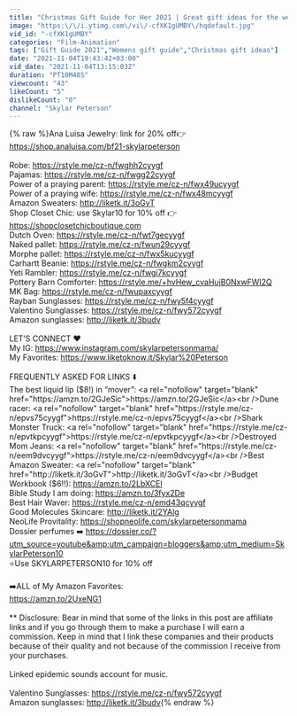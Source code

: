 ```yaml
---
title: "Christmas Gift Guide for Her 2021 | Great gift ideas for the women in your life"
image: "https:\/\/i.ytimg.com\/vi\/-cfXK1gUMBY\/hqdefault.jpg"
vid_id: "-cfXK1gUMBY"
categories: "Film-Animation"
tags: ["Gift Guide 2021","Womens gift guide","Christmas gift ideas"]
date: "2021-11-04T19:43:42+03:00"
vid_date: "2021-11-04T13:15:03Z"
duration: "PT10M48S"
viewcount: "43"
likeCount: "5"
dislikeCount: "0"
channel: "Skylar Peterson"
---
```

{% raw %}Ana Luisa Jewelry: link for 20% off👉 <a rel="nofollow" target="blank" href="https://shop.analuisa.com/bf21-skylarpeterson">https://shop.analuisa.com/bf21-skylarpeterson</a><br /><br />Robe: <a rel="nofollow" target="blank" href="https://rstyle.me/cz-n/fwghh2cyygf">https://rstyle.me/cz-n/fwghh2cyygf</a><br />Pajamas: <a rel="nofollow" target="blank" href="https://rstyle.me/cz-n/fwgg22cyygf">https://rstyle.me/cz-n/fwgg22cyygf</a><br />Power of a praying parent: <a rel="nofollow" target="blank" href="https://rstyle.me/cz-n/fwx49ucyygf">https://rstyle.me/cz-n/fwx49ucyygf</a><br />Power of a praying wife: <a rel="nofollow" target="blank" href="https://rstyle.me/cz-n/fwx48mcyygf">https://rstyle.me/cz-n/fwx48mcyygf</a><br />Amazon Sweaters: <a rel="nofollow" target="blank" href="http://liketk.it/3oGvT">http://liketk.it/3oGvT</a><br />Shop Closet Chic: use Skylar10 for 10% off 👉 <a rel="nofollow" target="blank" href="https://shopclosetchicboutique.com">https://shopclosetchicboutique.com</a><br />Dutch Oven: <a rel="nofollow" target="blank" href="https://rstyle.me/cz-n/fwt7gecyygf">https://rstyle.me/cz-n/fwt7gecyygf</a><br />Naked pallet: <a rel="nofollow" target="blank" href="https://rstyle.me/cz-n/fwun29cyygf">https://rstyle.me/cz-n/fwun29cyygf</a><br />Morphe pallet: <a rel="nofollow" target="blank" href="https://rstyle.me/cz-n/fwx5kucyygf">https://rstyle.me/cz-n/fwx5kucyygf</a><br />Carhartt Beanie: <a rel="nofollow" target="blank" href="https://rstyle.me/cz-n/fwgkm2cyygf">https://rstyle.me/cz-n/fwgkm2cyygf</a><br />Yeti Rambler: <a rel="nofollow" target="blank" href="https://rstyle.me/cz-n/fwgi7kcyygf">https://rstyle.me/cz-n/fwgi7kcyygf</a><br />Pottery Barn Comforter: <a rel="nofollow" target="blank" href="https://rstyle.me/+hvHew_cvaHujB0NxwFWI2Q">https://rstyle.me/+hvHew_cvaHujB0NxwFWI2Q</a><br />MK Bag: <a rel="nofollow" target="blank" href="https://rstyle.me/cz-n/fwupaxcyygf">https://rstyle.me/cz-n/fwupaxcyygf</a><br />Rayban Sunglasses: <a rel="nofollow" target="blank" href="https://rstyle.me/cz-n/fwy5f4cyygf">https://rstyle.me/cz-n/fwy5f4cyygf</a><br />Valentino Sunglasses: <a rel="nofollow" target="blank" href="https://rstyle.me/cz-n/fwy572cyygf">https://rstyle.me/cz-n/fwy572cyygf</a> <br />Amazon sunglasses: <a rel="nofollow" target="blank" href="http://liketk.it/3budv">http://liketk.it/3budv</a><br /><br />LET’S CONNECT ❤️<br />My IG: <a rel="nofollow" target="blank" href="https://www.instagram.com/skylarpetersonmama/">https://www.instagram.com/skylarpetersonmama/</a><br />My Favorites: <a rel="nofollow" target="blank" href="https://www.liketoknow.it/Skylar%20Peterson">https://www.liketoknow.it/Skylar%20Peterson</a><br /><br />FREQUENTLY ASKED FOR LINKS ⬇️<br />The best liquid lip ($8!) in “mover”: <a rel="nofollow" target="blank" href="https://amzn.to/2GJeSic">https://amzn.to/2GJeSic</a><br />Dune racer: <a rel="nofollow" target="blank" href="https://rstyle.me/cz-n/epvs75cyygf">https://rstyle.me/cz-n/epvs75cyygf</a><br />Shark Monster Truck: <a rel="nofollow" target="blank" href="https://rstyle.me/cz-n/epvtkpcyygf">https://rstyle.me/cz-n/epvtkpcyygf</a><br />Destroyed Mom Jeans: <a rel="nofollow" target="blank" href="https://rstyle.me/cz-n/eem9dvcyygf">https://rstyle.me/cz-n/eem9dvcyygf</a><br />Best Amazon Sweater: <a rel="nofollow" target="blank" href="http://liketk.it/3oGvT">http://liketk.it/3oGvT</a><br />Budget Workbook ($6!!): <a rel="nofollow" target="blank" href="https://amzn.to/2LbXCEl">https://amzn.to/2LbXCEl</a><br />Bible Study I am doing: <a rel="nofollow" target="blank" href="https://amzn.to/3fyx2De">https://amzn.to/3fyx2De</a><br />Best Hair Waver: <a rel="nofollow" target="blank" href="https://rstyle.me/cz-n/emd43qcyygf">https://rstyle.me/cz-n/emd43qcyygf</a><br />Good Molecules Skincare: <a rel="nofollow" target="blank" href="http://liketk.it/2YAlg">http://liketk.it/2YAlg</a><br />NeoLife Provitality: <a rel="nofollow" target="blank" href="https://shopneolife.com/skylarpetersonmama">https://shopneolife.com/skylarpetersonmama</a><br />Dossier perfumes ➡️ <a rel="nofollow" target="blank" href="https://dossier.co/?utm_source=youtube&amp;utm_campaign=bloggers&amp;utm_medium=SkylarPeterson10">https://dossier.co/?utm_source=youtube&amp;utm_campaign=bloggers&amp;utm_medium=SkylarPeterson10</a>  <br />⭐️Use SKYLARPETERSON10 for 10% off <br /><br />➡️ALL of My Amazon Favorites: <br /><a rel="nofollow" target="blank" href="https://amzn.to/2UxeNG1">https://amzn.to/2UxeNG1</a><br /><br />** Disclosure: Bear in mind that some of the links in this post  are affiliate links and if you go through them to make a purchase I will earn a commission. Keep in mind that I link these companies and their products because of their quality and not because of the commission I receive from your purchases.<br /><br />Linked epidemic sounds account for music.<br /><br />Valentino Sunglasses: <a rel="nofollow" target="blank" href="https://rstyle.me/cz-n/fwy572cyygf">https://rstyle.me/cz-n/fwy572cyygf</a> <br />Amazon sunglasses: <a rel="nofollow" target="blank" href="http://liketk.it/3budv">http://liketk.it/3budv</a>{% endraw %}

